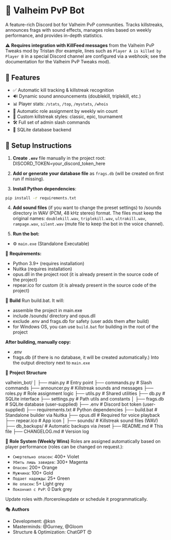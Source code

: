# 🤖 Valheim PvP Bot

A feature-rich Discord bot for Valheim PvP communities. Tracks killstreaks, announces frags with sound effects, manages roles based on weekly performance, and provides in-depth statistics.

⚠️ **Requires integration with KillFeed messages** from the Valheim PvP Tweaks mod by Tristan (for example, lines such as `Player A is killed by Player B` in a special Discord channel are configured via a webhook; see the documentation for the Valheim PvP Tweaks mod).

## 🎨 Features

- ✅ Automatic kill tracking & killstreak recognition
- 🔊 Dynamic sound announcements (doublekill, triplekill, etc.)
- 📊 Player stats: `/stats`, `/top`, `/mystats`, `/whois`
- 👑 Automatic role assignment by weekly win count
- 🎨 Custom killstreak styles: classic, epic, tournament
- 🛠 Full set of admin slash commands
- 💾 SQLite database backend

## 🧰 Setup Instructions

1. **Create `.env`** file manually in the project root:
    DISCORD_TOKEN=your_discord_token_here

2. **Add or generate your database file** as `frags.db` (will be created on first run if missing).

3. **Install Python dependencies**:
```bash
pip install -r requirements.txt
```

4. **Add sound files** (if you want to change the preset settings) to /sounds directory in WAV (PCM, 48 kHz stereo) format.
    The files must keep the original names:
        ```doublekill.wav```, ```triplekill.wav```, ```ultrakill.wav```, ```rampage.wav```, ```silent.wav``` (mute file to keep the bot in the voice channel).
    
5. **Run the bot:**
- ⚙️ `main.exe` (Standalone Executable)

🧱 **Requirements:**
- Python 3.9+ (requires installation)
- Nuitka (requires installation)
- opus.dll in the project root (it is already present in the source code of the project)
- repear.ico for custom  (it is already present in the source code of the project)

🔨 **Build**
Run build.bat. It will:
- assemble the project in main.exe
- include /sounds/ directory and opus.dll
- exclude .env and frags.db for safety (user adds them after build)
- for Windows OS, you can use `build.bat` for building in the root of the project

**After building, manually copy:**
- .env
- frags.db (if there is no database, it will be created automatically.)
Into the output directory next to `main.exe`

📁 **Project Structure**

valheim_bot/
│
├── main.py               # Entry point
├── commands.py           # Slash commands
├── announcer.py          # Killstreak sounds and messages
├── roles.py              # Role assignment logic
├── utils.py              # Shared utilities
├── db.py                 # SQLite interface
├── settings.py           # Path utils and constants
│
├── frags.db              # SQLite database (user-supplied)
├── .env                  # Discord bot token (user-supplied)
├── requirements.txt      # Python dependencies
├── build.bat             # Standalone builder via Nuitka
├── opus.dll              # Required for voice playback
├── repear.ico            # App icon
│
├── sounds/               # Killstreak sound files (WAV)
├── db_backups/           # Automatic backups via /reset
├── README.md             # This file
├── CHANGELOG.md          # Version log

👑 **Role System (Weekly Wins)**
Roles are assigned automatically based on player performance (roles can be changed on request.):

- `Смертельно опасен`:	400+	Violet
- `Убить лишь завидев`:	300+	Magenta
- `Опасен`:	200+	Orange
- `Мужчина`:	100+	Gold
- `Подает надежды`:	25+	Green
- `Не опасен`:	5+	Light grey
- `Покончил с PvP`:	0	Dark grey

Update roles with /forceroleupdate or schedule it programmatically.

🎭 **Authors**
- Development: @ksn
- Masterminds: @Gurney, @Gloom
- Structure & Optimization: ChatGPT 😍